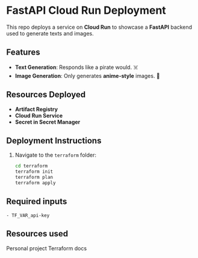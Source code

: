 # FastAPI Cloud Run Deployment

This repo deploys a service on **Cloud Run** to showcase a **FastAPI** backend used to generate texts and images.

## Features

- **Text Generation**: Responds like a pirate would. ☠️  
- **Image Generation**: Only generates **anime-style** images. 🎌

## Resources Deployed

- **Artifact Registry**
- **Cloud Run Service**
- **Secret in Secret Manager**

## Deployment Instructions

1. Navigate to the `terraform` folder:

   ```bash
   cd terraform
   terraform init
   terraform plan
   terraform apply 
    ```

## Required inputs
    - TF_VAR_api-key

## Resources used 

Personal project
Terraform docs